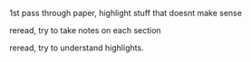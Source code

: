 1st pass through paper, highlight stuff that doesnt make sense

reread, try to take notes on each section

reread, try to understand highlights.
